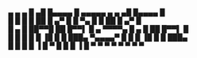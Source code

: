   ▄ ▄    ▄  █ ▄█ █▄▄▄▄ █      ▄▄▄▄▄    ▄ ▄   ▄█ █▄▄▄▄ █     
 █   █  █   █ ██ █  ▄▀ █     █     ▀▄ █   █  ██ █  ▄▀ █     
█ ▄   █ ██▀▀█ ██ █▀▀▌  █   ▄  ▀▀▀▀▄  █ ▄   █ ██ █▀▀▌  █     
█  █  █ █   █ ▐█ █  █  ███▄ ▀▄▄▄▄▀   █  █  █ ▐█ █  █  ███▄  
 █ █ █     █   ▐   █       ▀          █ █ █   ▐   █       ▀ 
  ▀ ▀     ▀       ▀                    ▀ ▀       ▀          
                                                            
